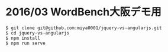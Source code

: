 # 2016/03 WordBench大阪デモ用

```
$ git clone git@github.com:miya0001/jquery-vs-angularjs.git
$ cd jquery-vs-angularjs
$ npm install
$ npm run serve
```
